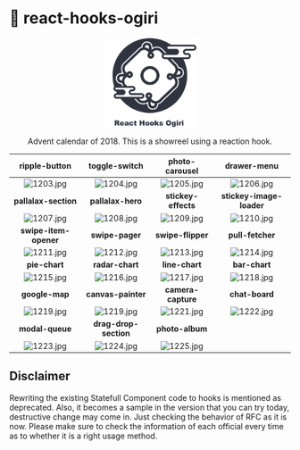 # 🎄 react-hooks-ogiri

<div style="text-align: center;">
<p><img src="./logo.png" width="33%"/></p>
<p>Advent calendar of 2018. This is a showreel using a reaction hook.</p>
</div>

|ripple-button|toggle-switch|photo-carousel|drawer-menu|
|:-:|:-:|:-:|:-:|
|![1203.jpg](https://qiita-image-store.s3.amazonaws.com/0/59071/375a4aaf-c95c-0fd1-5348-e444eaa1a374.jpeg)|![1204.jpg](https://qiita-image-store.s3.amazonaws.com/0/59071/7d783e55-f89e-ff94-9f9a-012bbeb3d41a.jpeg)|![1205.jpg](https://qiita-image-store.s3.amazonaws.com/0/59071/384b0f5c-2115-6f28-3b6a-6e31135a2abb.jpeg)|![1206.jpg](https://qiita-image-store.s3.amazonaws.com/0/59071/90680c70-c3f7-2a19-1d0d-3eab23ab31cf.jpeg)|
|**pallalax-section**|**pallalax-hero**|**stickey-effects**|**stickey-image-loader**|
|![1207.jpg](https://qiita-image-store.s3.amazonaws.com/0/59071/182ca0d9-1e7c-fe1e-11b5-3ce9d1adca2e.jpeg)|![1208.jpg](https://qiita-image-store.s3.amazonaws.com/0/59071/de2a5314-e99d-585d-874d-920bb8dfef94.jpeg)|![1209.jpg](https://qiita-image-store.s3.amazonaws.com/0/59071/ead1f21a-ca6f-73cf-a1b9-a95fe12269dc.jpeg)|![1210.jpg](https://qiita-image-store.s3.amazonaws.com/0/59071/2cbca444-b4bf-fc77-3795-48cf36a3b626.jpeg)|
|**swipe-item-opener**|**swipe-pager**|**swipe-flipper**|**pull-fetcher**|
|![1211.jpg](https://qiita-image-store.s3.amazonaws.com/0/59071/daf1286c-5c42-2067-baa3-a1a6599db86a.jpeg)|![1212.jpg](https://qiita-image-store.s3.amazonaws.com/0/59071/a4b05357-d236-a545-de67-580650ce1392.jpeg)|![1213.jpg](https://qiita-image-store.s3.amazonaws.com/0/59071/03347af3-2602-d19d-d65f-4969d21ddd21.jpeg)|![1214.jpg](https://qiita-image-store.s3.amazonaws.com/0/59071/e5268ca2-5e34-de06-118c-704549a39d86.jpeg)|
|**pie-chart**|**radar-chart**|**line-chart**|**bar-chart**|
|![1215.jpg](https://qiita-image-store.s3.amazonaws.com/0/59071/caf146d3-3fbf-58d3-d73c-b99c3ed17bd3.jpeg)|![1216.jpg](https://qiita-image-store.s3.amazonaws.com/0/59071/f0ff7041-99b9-db49-60b0-eac3367608b3.jpeg)|![1217.jpg](https://qiita-image-store.s3.amazonaws.com/0/59071/3cf9586c-04de-5070-77ce-5745b35ccd43.jpeg)|![1218.jpg](https://qiita-image-store.s3.amazonaws.com/0/59071/4cdc17e2-8be8-4a2a-26f3-52bd9f075028.jpeg)|
|**google-map**|**canvas-painter**|**camera-capture**|**chat-board**|
|![1219.jpg](https://qiita-image-store.s3.amazonaws.com/0/59071/71a10ebf-7681-49ca-1c35-e949c58c9745.jpeg)|![1219.jpg](https://qiita-image-store.s3.amazonaws.com/0/59071/154394f0-2bbb-39c5-60a7-8104f4c9af98.jpeg)|![1221.jpg](https://qiita-image-store.s3.amazonaws.com/0/59071/ad7a0e95-e53c-aefb-fca0-c03074c9794d.jpeg)|![1222.jpg](https://qiita-image-store.s3.amazonaws.com/0/59071/8dc99b37-74f4-cc76-bb97-cff4872c14b7.jpeg)|
|**modal-queue**|**drag-drop-section**|**photo-album**|
|![1223.jpg](https://qiita-image-store.s3.amazonaws.com/0/59071/048ff04a-5e94-9f18-f7b5-3f3a47485833.jpeg)|![1224.jpg](https://qiita-image-store.s3.amazonaws.com/0/59071/83d7f050-1a54-b6e4-fada-f928000aefed.jpeg)|![1225.jpg](https://qiita-image-store.s3.amazonaws.com/0/59071/6d4be115-f35d-c070-9395-ed33796e6805.jpeg)|

## Disclaimer

Rewriting the existing Statefull Component code to hooks is mentioned as deprecated. 
Also, it becomes a sample in the version that you can try today, destructive change may come in. 
Just checking the behavior of RFC as it is now.
Please make sure to check the information of each official every time as to whether it is a right usage method.
